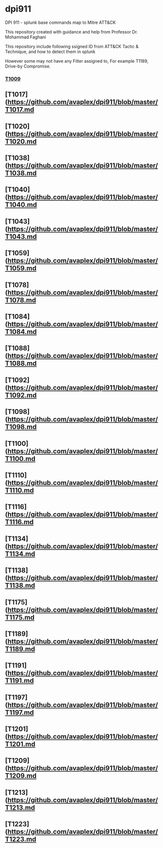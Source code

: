 # dpi911
DPI 911 - splunk base commands map to Mitre ATT&amp;CK

This repository created with guidance and help from Professor Dr. Mohammad Faghani

This repository include following ssigned ID from ATT&CK Tactic & Technique, and how to detect them in splunk

However some may not have any Filter assigned to, For example T1189, Drive-by Compromise.

### [T1009](https://github.com/avaplex/dpi911/blob/master/T1009.md)
## [T1017](https://github.com/avaplex/dpi911/blob/master/T1017.md
## [T1020](https://github.com/avaplex/dpi911/blob/master/T1020.md
## [T1038](https://github.com/avaplex/dpi911/blob/master/T1038.md
## [T1040](https://github.com/avaplex/dpi911/blob/master/T1040.md
## [T1043](https://github.com/avaplex/dpi911/blob/master/T1043.md
## [T1059](https://github.com/avaplex/dpi911/blob/master/T1059.md
## [T1078](https://github.com/avaplex/dpi911/blob/master/T1078.md
## [T1084](https://github.com/avaplex/dpi911/blob/master/T1084.md
## [T1088](https://github.com/avaplex/dpi911/blob/master/T1088.md
## [T1092](https://github.com/avaplex/dpi911/blob/master/T1092.md
## [T1098](https://github.com/avaplex/dpi911/blob/master/T1098.md
## [T1100](https://github.com/avaplex/dpi911/blob/master/T1100.md
## [T1110](https://github.com/avaplex/dpi911/blob/master/T1110.md
## [T1116](https://github.com/avaplex/dpi911/blob/master/T1116.md
## [T1134](https://github.com/avaplex/dpi911/blob/master/T1134.md
## [T1138](https://github.com/avaplex/dpi911/blob/master/T1138.md
## [T1175](https://github.com/avaplex/dpi911/blob/master/T1175.md
## [T1189](https://github.com/avaplex/dpi911/blob/master/T1189.md
## [T1191](https://github.com/avaplex/dpi911/blob/master/T1191.md
## [T1197](https://github.com/avaplex/dpi911/blob/master/T1197.md
## [T1201](https://github.com/avaplex/dpi911/blob/master/T1201.md
## [T1209](https://github.com/avaplex/dpi911/blob/master/T1209.md
## [T1213](https://github.com/avaplex/dpi911/blob/master/T1213.md
## [T1223](https://github.com/avaplex/dpi911/blob/master/T1223.md
